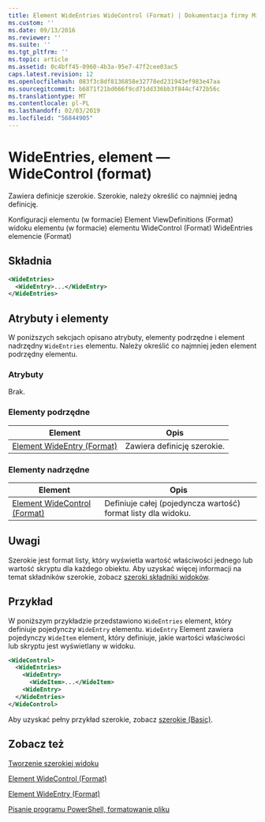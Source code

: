 ```yaml
---
title: Element WideEntries WideControl (Format) | Dokumentacja firmy Microsoft
ms.custom: ''
ms.date: 09/13/2016
ms.reviewer: ''
ms.suite: ''
ms.tgt_pltfrm: ''
ms.topic: article
ms.assetid: 0c4bff45-0960-4b3a-95e7-47f2cee03ac5
caps.latest.revision: 12
ms.openlocfilehash: 083f3c8df8136858e32778ed231943ef983e47aa
ms.sourcegitcommit: b6871f21bd666f9cd71dd336bb3f844cf472b56c
ms.translationtype: MT
ms.contentlocale: pl-PL
ms.lasthandoff: 02/03/2019
ms.locfileid: "56844905"
---
```

# <a name="wideentries-element-for-widecontrol-format"></a>WideEntries, element — WideControl (format)

Zawiera definicje szerokie. Szerokie, należy określić co najmniej jedną definicję.

Konfiguracji elementu (w formacie) Element ViewDefinitions (Format) widoku elementu (w formacie) elementu WideControl (Format) WideEntries elemencie (Format)

## <a name="syntax"></a>Składnia

```xml
<WideEntries>
  <WideEntry>...</WideEntry>
</WideEntries>

```

## <a name="attributes-and-elements"></a>Atrybuty i elementy

W poniższych sekcjach opisano atrybuty, elementy podrzędne i element nadrzędny `WideEntries` elementu. Należy określić co najmniej jeden element podrzędny elementu.

### <a name="attributes"></a>Atrybuty

Brak.

### <a name="child-elements"></a>Elementy podrzędne

|Element|Opis|
|-------------|-----------------|
|[Element WideEntry (Format)](./wideentry-element-for-widecontrol-format.md)|Zawiera definicję szerokie.|

### <a name="parent-elements"></a>Elementy nadrzędne

|Element|Opis|
|-------------|-----------------|
|[Element WideControl (Format)](./widecontrol-element-format.md)|Definiuje całej (pojedyncza wartość) format listy dla widoku.|

## <a name="remarks"></a>Uwagi

Szerokie jest format listy, który wyświetla wartość właściwości jednego lub wartość skryptu dla każdego obiektu. Aby uzyskać więcej informacji na temat składników szerokie, zobacz [szeroki składniki widoków](./creating-a-wide-view.md).

## <a name="example"></a>Przykład

W poniższym przykładzie przedstawiono `WideEntries` element, który definiuje pojedynczy `WideEntry` elementu. `WideEntry` Element zawiera pojedynczy `WideItem` element, który definiuje, jakie wartości właściwości lub skryptu jest wyświetlany w widoku.

```xml
<WideControl>
  <WideEntries>
    <WideEntry>
      <WideItem>...</WideItem>
    <WideEntry>
  </WideEntries>
</WideControl>
```

Aby uzyskać pełny przykład szerokie, zobacz [szerokie (Basic)](./wide-view-basic.md).

## <a name="see-also"></a>Zobacz też

[Tworzenie szerokiej widoku](./creating-a-wide-view.md)

[Element WideControl (Format)](./widecontrol-element-format.md)

[Element WideEntry (Format)](./wideentry-element-for-widecontrol-format.md)

[Pisanie programu PowerShell, formatowanie pliku](./writing-a-powershell-formatting-file.md)
